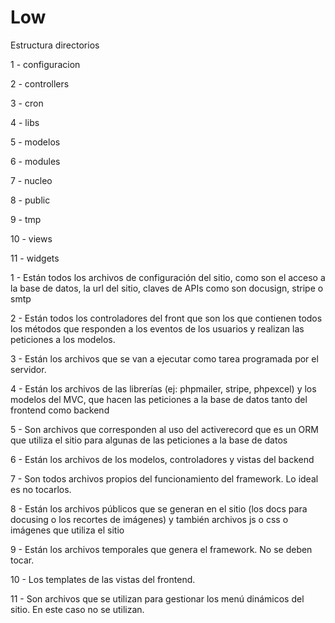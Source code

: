 # Low

Estructura directorios

1 - configuracion

2 - controllers

3 - cron

4 - libs

5 - modelos

6 - modules

7 - nucleo

8 - public

9 - tmp

10 - views

11 - widgets


1 - Están todos los archivos de configuración del sitio, como son el acceso a la base de datos, la url del sitio, claves de APIs como son docusign, stripe o smtp

2 - Están todos los controladores del front que son los que contienen todos los métodos que responden a los eventos de los usuarios y realizan las peticiones a los modelos.

3 - Están los archivos que se van a ejecutar como tarea programada por el servidor.

4 - Están los archivos de las librerías (ej: phpmailer, stripe, phpexcel) y los modelos del MVC, que hacen las peticiones a la base de datos tanto del frontend como backend

5 - Son archivos que corresponden al uso del activerecord que es un ORM que utiliza el sitio para algunas de las peticiones a la base de datos

6 - Están los archivos de los modelos, controladores y vistas del backend

7 - Son todos archivos propios del funcionamiento del framework. Lo ideal es no tocarlos.

8 - Están los archivos públicos que se generan en el sitio (los docs para docusing o los recortes de imágenes) y también archivos js o css o imágenes que utiliza el sitio

9 - Están los archivos temporales que genera el framework. No se deben tocar.

10 - Los templates de las vistas del frontend.

11 - Son archivos que se utilizan para gestionar los menú dinámicos del sitio. En este caso no se utilizan.
